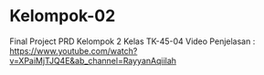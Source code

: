 # Kelompok-02
Final Project PRD Kelompok 2 Kelas TK-45-04
Video Penjelasan : https://www.youtube.com/watch?v=XPaiMjTJQ4E&ab_channel=RayyanAqiilah
